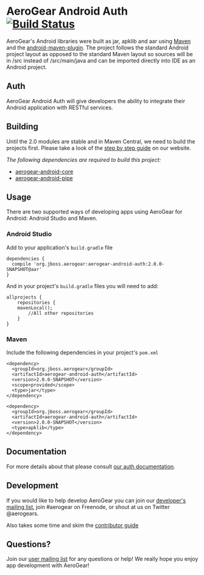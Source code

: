 # AeroGear Android Auth [![Build Status](https://travis-ci.org/aerogear/aerogear-android-auth.png)](https://travis-ci.org/aerogear/aerogear-android-auth)

AeroGear's Android libraries were built as jar, apklib and aar using [Maven](http://maven.apache.org/) and the [android-maven-plugin](https://github.com/jayway/maven-android-plugin). The project follows the standard Android project layout as opposed to the standard Maven layout so sources will be in /src instead of /src/main/java and can be imported directly into IDE as an Android project.

## Auth

AeroGear Android Auth will give developers the ability to integrate their Android application with RESTful services.

## Building

Until the 2.0 modules are stable and in Maven Central, we need to build the projects first.  Please take a look of the [step by step guide](http://aerogear.org/docs/guides/aerogear-android/HowToBuildAeroGearAndroidLibrary/) on our website.

*The following dependencies are required to build this project:*

* [aerogear-android-core](http://github.com/aerogear/aerogear-android-core) 
* [aerogear-android-pipe](http://github.com/aerogear/aerogear-android-pipe) 

## Usage

There are two supported ways of developing apps using AeroGear for Android: Android Studio and Maven.

### Android Studio

Add to your application's `build.gradle` file

```
dependencies {
  compile 'org.jboss.aerogear:aerogear-android-auth:2.0.0-SNAPSHOT@aar'
}
```

And in your project's `build.gradle` files you will need to add:

```
allprojects {
    repositories {
    mavenLocal();
        //All other repositories
    }
}
```

### Maven

Include the following dependencies in your project's `pom.xml`


```
<dependency>
  <groupId>org.jboss.aerogear</groupId>
  <artifactId>aerogear-android-auth</artifactId>
  <version>2.0.0-SNAPSHOT</version>
  <scope>provided</scope>
  <type>jar</type>
</dependency>

<dependency>
  <groupId>org.jboss.aerogear</groupId>
  <artifactId>aerogear-android-auth</artifactId>
  <version>2.0.0-SNAPSHOT</version>
  <type>apklib</type>
</dependency>
```

## Documentation

For more details about that please consult [our auth documentation](http://aerogear.org/docs/guides/aerogear-android/auth/).

## Development

If you would like to help develop AeroGear you can join our [developer's mailing list](https://lists.jboss.org/mailman/listinfo/aerogear-dev), join #aerogear on Freenode, or shout at us on Twitter @aerogears.

Also takes some time and skim the [contributor guide](http://aerogear.org/docs/guides/Contributing/)

## Questions?

Join our [user mailing list](https://lists.jboss.org/mailman/listinfo/aerogear-users) for any questions or help! We really hope you enjoy app development with AeroGear!

